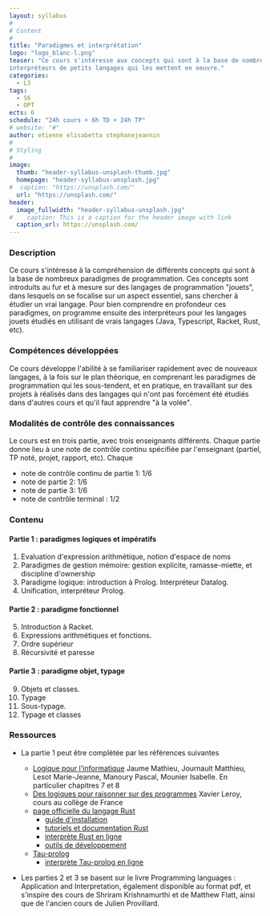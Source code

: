 ```yaml
---
layout: syllabus
#
# Content
#
title: "Paradigmes et interprétation"
logo: "logo_blanc-l.png"
teaser: "Ce cours s'intéresse aux concepts qui sont à la base de nombreux langages de programmation. Afin de comprendre ces concepts, on programmera des 
interpréteurs de petits langages qui les mettent en oeuvre."
categories:
  - L3
tags:
  - S6
  - OPT
ects: 6
schedule: "24h cours + 6h TD + 24h TP"
# website: "#"
author: etienne elisabetta stephanejeannin
#
# Styling
#
image:
  thumb: "header-syllabus-unsplash-thumb.jpg"
  homepage: "header-syllabus-unsplash.jpg"
#  caption: "https://unsplash.com/"
  url: "https://unsplash.com/"
header:
  image_fullwidth: "header-syllabus-unsplash.jpg"
#    caption: This is a caption for the header image with link
  caption_url: https://unsplash.com/  
---
```


###  Description ###

Ce cours s'intéresse à la compréhension de différents concepts qui sont à la base de nombreux paradigmes de programmation. Ces concepts sont introduits au fur et à mesure sur des langages de programmation "jouets", dans lesquels on se focalise sur un aspect essentiel, sans chercher à étudier un vrai langage. 
Pour bien comprendre en profondeur ces paradigmes, on programme ensuite des interpréteurs pour les langages jouets étudiés en utilisant de vrais langages (Java, Typescript, Racket, Rust, etc).


### Compétences développées ###
Ce cours développe l'abilité à se familiariser rapidement avec de nouveaux langages, à la fois sur le plan théorique, en comprenant les paradigmes de programmation qui les sous-tendent, et en pratique, en travaillant sur des projets à réalisés dans des langages qui n'ont pas forcément été étudiés dans d'autres cours et qu'il faut apprendre "à la volée".


### Modalités de contrôle des connaissances
Le cours est en trois partie, avec trois enseignants différents.
Chaque partie donne lieu à une note de contrôle continu spécifiée par l'enseignant (partiel, TP noté, projet, rapport, etc). Chaque


- note de contrôle continu de partie 1: 1/6
- note de partie 2: 1/6
- note de partie 3: 1/6
- note de contrôle terminal : 1/2

###  Contenu ###


#### Partie 1 : paradigmes logiques et impératifs ####
1. Evaluation d'expression arithmétique, notion d'espace de noms
2. Paradigmes de gestion mémoire: gestion explicite, ramasse-miette, et discipline d'ownership
3. Paradigme logique: introduction à Prolog. Interpréteur Datalog.
4. Unification, interpréteur Prolog.

#### Partie 2 : paradigme fonctionnel ####
5. Introduction à Racket. 
6. Expressions arithmétiques et fonctions. 
7. Ordre supérieur
8. Récursivité et paresse

#### Partie 3 : paradigme objet, typage ####
9.  Objets et classes. 
10. Typage 
11. Sous-typage. 
12. Typage et classes


###  Ressources ###

- La partie 1 peut être complétée par les références suivantes
  - [Logique pour l'informatique](https://www.editions-ellipses.fr/accueil/10777-logique-pour-l-informatique-9782340042612.html) Jaume Mathieu, Journault Matthieu, Lesot Marie-Jeanne, Manoury Pascal, Mounier Isabelle. En particulier chapitres 7 et 8
  - [Des logiques pour raisonner sur des programmes](https://www.college-de-france.fr/agenda/cours/semantiques-mecanisees-quand-la-machine-raisonne-sur-ses-langages/des-logiques-pour-raisonner-sur-les-programmes) Xavier Leroy, cours au collège de France
  - [page officielle du langage Rust](http://rust-lang.org/fr)
    - [guide d'installation](https://www.rust-lang.org/fr/tools/install)
    - [tutoriels et documentation Rust](https://www.rust-lang.org/fr/learn)
    - [interprète Rust en ligne](https://play.rust-lang.org)
    - [outils de développement](https://www.rust-lang.org/fr/tools)
  - [Tau-prolog](http://tau-prolog.org)
    - [interprète Tau-prolog en ligne](http://tau-prolog.org/sandbox/) 

- Les parties 2 et 3 se basent sur le livre Programming languages : Application and Interpretation, également disponible au format pdf, et s'inspire des cours de Shriram Krishnamurthi et de Matthew Flatt, ainsi que de l'ancien cours de Julien Provillard.
